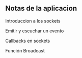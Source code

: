 ## Notas de la aplicacion

Introduccion a los sockets

Emitir y escuchar un evento

Callbacks en sockets

Función Broadcast